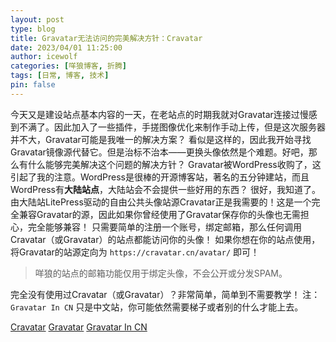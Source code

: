 ```yaml
---
layout: post
type: blog
title: Gravatar无法访问的完美解决方针：Cravatar
date: 2023/04/01 11:25:00
author: icewolf
categories: [咩狼博客, 折腾]
tags: [日常, 博客, 技术]
pin: false
---
```


今天又是建设站点基本内容的一天，在老站点的时期我就对Gravatar连接过慢感到不满了。因此加入了一些插件，手搓图像优化来制作手动上传，但是这次服务器并不大，Gravatar可能是我唯一的解决方案？
看似是这样的，因此我开始寻找Gravatar镜像源代替它。但是治标不治本——更换头像依然是个难题。好吧，那么有什么能够完美解决这个问题的解决方针？
Gravatar被WordPress收购了，这引起了我的注意。WordPress是很棒的开源博客站，著名的五分钟建站，而且WordPress有**大陆站点**，大陆站会不会提供一些好用的东西？
很好，我知道了。由大陆站LitePress驱动的自由公共头像站源Cravatar正是我需要的！这是一个完全兼容Gravatar的源，因此如果你曾经使用了Gravatar保存你的头像也无需担心，完全能够兼容！
只需要简单的注册一个账号，绑定邮箱，那么任何调用Cravatar（或Gravatar）的站点都能访问你的头像！
如果你想在你的站点使用，将Gravatar的站源定向为 `https://cravatar.cn/avatar/` 即可！

> 咩狼的站点的邮箱功能仅用于绑定头像，不会公开或分发SPAM。

完全没有使用过Cravatar（或Gravatar）？非常简单，简单到不需要教学！
注：`Gravatar In CN` 只是中文站，你可能依然需要梯子或者别的什么才能上去。

[Cravatar](https://cravatar.cn/)
[Gravatar](https://gravatar.com/)
[Gravatar In CN](https://cn.gravatar.com/)
